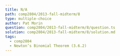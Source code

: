 ```yaml
---
title: N/A
path: comp2804/2013-fall-midterm/8
type: multiple-choice
author: Pat Morin
question: comp2804/2013-fall-midterm/8/question.ts
solution: comp2804/2013-fall-midterm/8/solution.md
tags:
  - comp2804
  - Newton’s Binomial Theorem (3.6.2)
---
```

